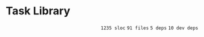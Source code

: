 # Task Library

<p align="right"><code>1235 sloc</code>&nbsp;<code>91 files</code>&nbsp;<code>5 deps</code>&nbsp;<code>10 dev deps</code></p>



<br />

<!-- START doctoc -->
<!-- END doctoc -->
